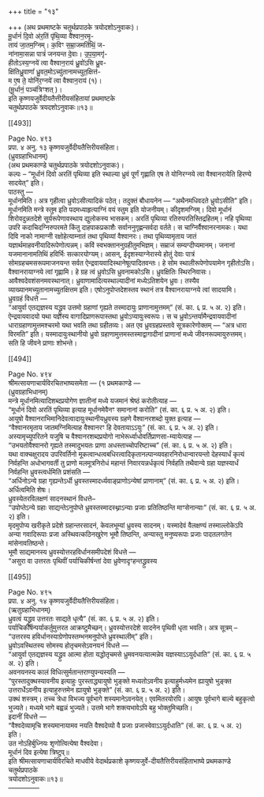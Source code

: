 +++
title = "१३"

+++
(अथ प्रथमाष्टके चतुर्थप्रपाठके त्रयोदशोऽनुवाकः)।  
मू॒र्धानं॑ दि॒वो अ॑र॒तिं पृ॑थि॒व्या वै॑श्वान॒रमृ॒-  
ताय॑ जा॒तम॒ग्निम्। क॒विꣳ स॒म्रा॒जमति॑थिं॒ ज-  
ना॑नामा॒सन्ना पात्रं॑ जनयन्त दे॒वाः। उ॒प॒या॒मगृ॑-  
हीतोऽस्य॒ग्नये॑ त्वा वैश्वान॒राय॑ ध्रु॒वो॑ऽसि ध्रु॒व-  
क्षि॑तिध्रु॒वाणां॑ ध्रु॒वत॒मोऽच्यु॑तानामच्युत॒क्षित्त॑-  
म ए॒ष ते॒ योनि॑र॒ग्नये॑ त्वा वैश्वान॒राय॑ (१)।  
(मू॒र्धानं॒ पञ्च॑त्रिꣳशत् )।  
इति कृष्णयजुर्वेदीयतैत्तीरीयसंहितायां प्रथमाष्टके  
चतुर्थप्रपाठके त्रयदशोऽनुवाकः॥१३॥

[[493]]

Page No. ४९३  
प्रपा. ४ अनु. १३ कृष्णयजुर्वेदीयतैत्तिरीयसंहिता।  
(ध्रुवग्रहाभिधानम्)  
(अथ प्रथमकाण्डे चतुर्थप्रपाठके त्रयोदशोऽनुवाकः)।  
कल्पः – “मूर्धानं दिवो अरतिं पृथिव्या इति स्थाल्या ध्रुवं पूर्णं गृह्णाति एष ते योनिरग्नये त्वा वैश्वानरायेति हिरण्ये सादयेत्” इति।  
पाठस्तु —  
मूर्धानमिति। अत्र गृहीत्वा ध्रुवोऽसीत्यादिकं पठेत्। तदुक्तं बौधायनेन — “अथैनमधिवदते ध्रुवोऽसीति” इति। मूर्धानमिति मन्त्रे स्तुम इति पदमध्याहृत्याग्निं वयं स्तुम इति योजनीयम्। कीदृशमग्निम्। दिवो मूर्धानं शिरोवदुन्नतदेशे सूर्यरूपेणावस्थाय द्युलोकस्य भासकम्। अरतिं पृथिव्या रतिरुपरतिस्तिद्रहितम्। नहि पृथिव्या उपरि कदाचिदग्निरुपरमते किंतु दाहपाकप्रकाशैः सर्वाननुगृह्णन्सर्वदा वर्तते। स चाग्निर्वैश्वानरनामकः। यथा दिवि नाको नामाग्नी रक्षोहेत्याम्नातं तथा पृथिव्यां वैश्वानरः। तथा पृथिव्यामृताय जातं यज्ञार्थमाहवनीयादिरूपेणोत्पन्नम्। कविं स्वभक्ताननुग्रहीतुमभिज्ञम्। सम्राजं सम्यग्दीप्यमानम्। जनानां यजमानानामतिथिं हविर्भिः सत्कारयोग्यम्। आसन्, ईदृशस्याग्नेरास्ये होतुं देवाः पात्रं सोमग्रहचमसरूपमाजनयन्त सर्वत ऐन्द्रवायवादिस्थानेषूत्पादितवन्तः। हे सोम स्थालीरूपेणोपयामेन गृहीतोऽसि। वैश्वानरायाग्नये त्वां गृह्णामि। हे ग्रह त्वं ध्रुवोऽसि ध्रुवनामकोऽसि। ध्रुवक्षितिः स्थिरनिवासः। आवैश्वदेवशंसनमवस्थानात्। ध्रुवाणामादित्यस्थाल्यादीनां मध्येऽतिशयेन ध्रुवः। तस्यैव व्याख्यानमच्युतानामच्युतक्षित्तम इति। एषोऽनुपोप्तदेशस्तव स्थानं तत्र वैश्वानरायाग्नये त्वां सादयामि।  
ध्रुवग्रहं विधत्ते —  
“आयुर्वा एतद्यज्ञस्य यद्ध्रुव उत्तमो ग्रहाणां गृह्यते तस्मादायुः प्राणानामुत्तमम्” (सं. का. ६ प्र. ५ अ. २) इति।  
ऐन्द्रवायवादयो यथा यज्ञस्य वागादिप्राणरूपास्तथा ध्रुवोऽप्यायुःस्वरूपः। स च ध्रुवोऽन्तर्यामैन्द्रवायवादीनां धाराग्रहाणामुत्तमश्चरमो यथा भवति तथा ग्रहीतव्यः। अत एव ध्रुवग्रहप्रस्तावे सूत्रकारेणोक्तम् — “अत्र धारा विरमति” इति। यस्मादायुःस्थानीयो ध्रुवो ग्रहाणामुत्तमस्तस्माद्वागादीनां प्राणानां मध्ये जीवनरूपमायुरुत्तमम्। सति हि जीवने प्राणाः शोभन्ते।

[[494]]

Page No. ४९४  
श्रीमत्सायणाचार्यविरचितभाष्यसमेता — (१ प्रथमकाण्डे —  
(ध्रुवग्रहाभिधानम्)  
मन्त्रे मूर्धानमित्यादिशब्दप्रयोगेण ज्ञातीनां मध्ये यजमानं श्रेष्ठं करोतीत्याह —  
“मूर्धानं दिवो अरतिं पृथिव्या इत्याह मूर्धानमेवैनꣳ समानानां करोति” (सं. का. ६ प्र. ५ अ. २) इति।  
आयुषो वैश्वानराभिमानिदेवत्वादायुःस्थानीयध्रुवस्य ग्रहणे वैश्वानरशब्दो युक्त इत्याह —  
“वैश्वानरमृताय जातमग्निमित्याह वैश्वानरꣳ हि देवतायाऽऽयुः” (सं. का. ६ प्र. ५ अ. २) इति।  
अस्यामृच्युपरितने यजुषि च वैश्वानरशब्दप्रयोगो नाभेरूर्ध्वाधोवर्तिप्राणसा-म्यायेत्याह —  
“उभयतोवैश्वानरो गृह्यते तस्मादुभयतः प्राणा अधस्ताच्चोपरिष्टाच्च” (सं. का. ६ प्र. ५ अ. २) इति।  
यथा वाक्चक्षुरादय उपरिवर्तिनो मूकत्वान्धत्वबधिरत्वादिकृतानल्पान्व्यवहारनिरोधान्वारयन्तो देहस्यार्धं कृत्यं निर्वहन्ति अधोभागवर्ती तु प्राणो मलमूत्रनिरोधं महान्तं निवारयन्नर्धकृत्यं निर्वहति तथैवान्ये ग्रहा यज्ञस्यार्धं निर्वहन्ति ध्रुवस्त्वर्धमिति प्रशंसति —  
“अर्धिनोऽन्ये ग्रहा गृह्यन्तेऽर्धी ध्रुवस्तस्मादर्ध्यवाङ्प्राणोऽन्येषां प्राणानाम्” (सं. का. ६ प्र. ५ अ. २) इति।  
अर्धित्वमिति शेषः।  
ध्रुवस्येतरविलक्षणं सादनस्थानं विधत्ते–  
“उपोप्तेऽन्ये ग्रहाः साद्यन्तेऽनुपोप्ते ध्रुवस्तस्मादस्थ्नाऽन्याः प्रजाः प्रतितिष्ठन्ति माꣳसेनान्याः” (सं. का. ६ प्र. ५ अ. २) इति।  
मृदमुपोप्य खरीकृते प्रदेशे ग्रहान्तरसादनं, केवलभूम्यां ध्रुवस्य सादनम्। यस्मादेवं वैलक्षण्यं तस्माल्लोकेऽपि अन्या गवादिरूपाः प्रजा अस्थिवत्कठिनखुरेण भूमौ तिष्ठन्ति, अन्यास्तु मनुष्यरूपाः प्रजाः पादतलगतेन मांसेनावतिष्ठन्ते।  
भूमौ साद्यमानस्य ध्रुवस्योत्तरहविर्धानसमीपदेशं विधत्ते —  
“असुरा वा उत्तरतः पृथिवीं पर्याचिकीर्षन्तां देवा ध्रुवेणादृꣳहन्तद्ध्रुवस्य

[[495]]

Page No. ४९५  
प्रपा. ४ अनु. १४ कृष्णयजुर्वेदीयतैत्तिरीयसंहिता।  
(ऋतुग्रहाभिधानम्)  
ध्रुवत्वं यद्ध्रुव उत्तरतः साद्यते धृत्यै” (सं. का. ६ प्र. ५ अ. २) इति।  
पर्याचिकीर्षन्पर्याकर्तुमुत्तरत आक्रष्टुमैच्छन्। ध्रुवस्योत्तरदेशे सादनेन पृथिवी धृता भवति। अत्र सूत्रम् – “उत्तरस्य हविर्धानस्याग्रेणोपस्तम्भनमनुपोप्ते ध्रुवस्थालीम्” इति।  
ध्रुवोऽवस्थितस्य सोमस्य होतृचमसेऽवनयनं विधत्ते —  
“आयुर्वा एतद्यज्ञस्य यद्ध्रुव आत्मा होता यद्धोतृचमसे ध्रुमवनयत्यात्मन्नेव यज्ञस्याऽऽयुर्दधाति” (सं. का. ६ प्र. ५ अ. २) इति।  
अवनयनस्य कालं विधित्सुर्मतान्तराण्युपन्यस्यति —  
“पुरस्तादुक्थस्यावनीय इत्याहुः पुरस्ताद्ध्यायुषो भुङ्क्ते मध्यतोऽवनीय इत्याहुर्मध्यमेन ह्यायुषो भुङ्क्त उत्तरार्धेऽवनीय इत्याहुरुत्तमेन ह्यायुषो भुङ्क्ते” (सं. का. ६ प्र. ५ अ. २) इति।  
उक्थं शस्त्रम्। तच्च त्रेधा विभज्य पूर्वभागे शस्यमानेऽवनयेत्। एवमितरयोरपि। आयुषः पूर्वभागे बाल्ये बहुकृत्वो भुज्यते। मध्यमे भागे बह्वन्नं भुज्यते। उत्तमे भागे शक्त्यभावेऽपि बहु भोक्तुमिच्छति।  
इदानीं विधत्ते —  
“वैश्वदेव्यामृचि शस्यमानायामव नयति वैश्वदेव्यो वै प्रजाः प्रजास्वेवाऽऽयुर्दधाति” (सं. का. ६ प्र. ५ अ. २) इति।  
उत नोऽहिर्बुध्नियः शृणोत्वित्येषा वैश्वदेवा।  
मूर्धानं दिव इत्येषा त्रिष्टुप्॥  
इति श्रीमत्सायणाचार्यविरचिते माधवीये वेदार्थप्रकाशे कृष्णयजुर्वे-दीयतैत्तिरीयसंहिताभाष्ये प्रथमकाण्डे चतुर्थप्रपाठके  
त्रयोदशोऽनुवाकः॥१३॥  
–––––––––
